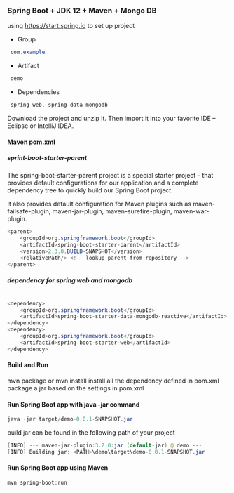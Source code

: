 ### Spring Boot + JDK 12 + Maven + Mongo DB

using https://start.spring.io to set up project
* Group
```java
 com.example
```
* Artifact
```java
 demo
```
* Dependencies
```java
 spring web, spring data mongodb
```
Download the project and unzip it. Then import it into your favorite IDE – Eclipse or IntelliJ IDEA.

#### Maven pom.xml
##### sprint-boot-starter-parent
The spring-boot-starter-parent project is a special starter project – that provides default configurations for our application and a complete dependency tree to quickly build our Spring Boot project.

It also provides default configuration for Maven plugins such as maven-failsafe-plugin, maven-jar-plugin, maven-surefire-plugin, maven-war-plugin.

```java
<parent>
	<groupId>org.springframework.boot</groupId>
	<artifactId>spring-boot-starter-parent</artifactId>
	<version>2.3.0.BUILD-SNAPSHOT</version>
	<relativePath/> <!-- lookup parent from repository -->
</parent>
```
##### dependency for spring web and mongodb
```java

<dependency>
	<groupId>org.springframework.boot</groupId>
	<artifactId>spring-boot-starter-data-mongodb-reactive</artifactId>
</dependency>
<dependency>
	<groupId>org.springframework.boot</groupId>
	<artifactId>spring-boot-starter-web</artifactId>
</dependency>

```
#### Build and Run

mvn package or mvn install
 install all the dependency defined in pom.xml
 package a jar based on the settings in pom.xml

#### Run Spring Boot app with java -jar command
```java
java -jar target/demo-0.0.1-SNAPSHOT.jar
```
build jar can be found in the following path of your project
```java
[INFO] --- maven-jar-plugin:3.2.0:jar (default-jar) @ demo ---
[INFO] Building jar: <PATH>\demo\target\demo-0.0.1-SNAPSHOT.jar
```
#### Run Spring Boot app using Maven
```java
mvn spring-boot:run
```
